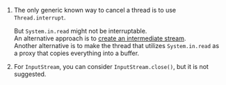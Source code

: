  1. The only generic known way to cancel a thread is to use `Thread.interrupt`.
    
    But `System.in.read` might not be interruptable.
    <br>An alternative approach is to [create an intermediate stream](https://stackoverflow.com/questions/49520625/how-to-interrupt-reading-on-system-in).
    <br>Another alternative is to make the thread that utilizes `System.in.read` as a proxy that copies everything into a buffer.
 2. For `InputStream`, you can consider `InputStream.close()`, but it is not suggested.

